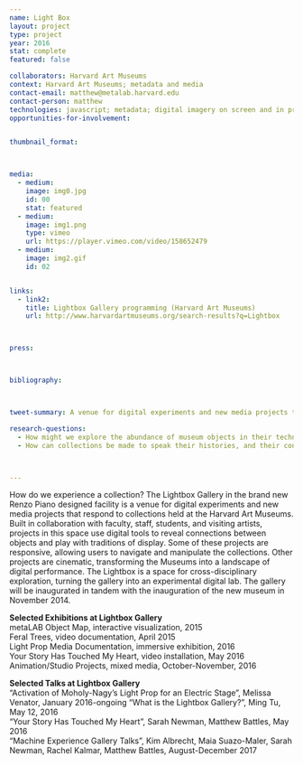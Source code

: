```yaml
---
name: Light Box
layout: project
type: project
year: 2016
stat: complete
featured: false

collaborators: Harvard Art Museums
context: Harvard Art Museums; metadata and media
contact-email: matthew@metalab.harvard.edu
contact-person: matthew
technologies: javascript; metadata; digital imagery on screen and in projection; gallery space
opportunities-for-involvement: 


thumbnail_format:



media:
  - medium:
    image: img0.jpg
    id: 00
    stat: featured
  - medium:
    image: img1.png
    type: vimeo
    url: https://player.vimeo.com/video/158652479
  - medium:
    image: img2.gif
    id: 02


links:
  - link2: 
    title: Lightbox Gallery programming (Harvard Art Museums)
    url: http://www.harvardartmuseums.org/search-results?q=Lightbox



press:



bibliography:



tweet-summary: A venue for digital experiments and new media projects that respond to collections held at the Harvard Art Museums, where digital tools reveal connections between objects and play with traditions of display.

research-questions:
  - How might we explore the abundance of museum objects in their technical, material, and aesthetic dimensions?
  - How can collections be made to speak their histories, and their connection to worlds beyond the museum walls?



---
```



How do we experience a collection? The Lightbox Gallery in the brand new Renzo Piano designed facility is a venue for digital experiments and new media projects that respond to collections held at the Harvard Art Museums. Built in collaboration with faculty, staff, students, and visiting artists, projects in this space use digital tools to reveal connections between objects and play with traditions of display. Some of these projects are responsive, allowing users to navigate and manipulate the collections. Other projects are cinematic, transforming the Museums into a landscape of digital performance. The Lightbox is a space for cross-disciplinary exploration, turning the gallery into an experimental digital lab. The gallery will be inaugurated in tandem with the inauguration of the new museum in November 2014.

**Selected Exhibitions at Lightbox Gallery**<br />
metaLAB Object Map, interactive visualization, 2015<br />
Feral Trees, video documentation, April 2015<br />
Light Prop Media Documentation, immersive exhibition, 2016<br />
Your Story Has Touched My Heart, video installation, May 2016 Animation/Studio Projects, mixed media, October-November, 2016<br />


**Selected Talks at Lightbox Gallery**<br />
“Activation of Moholy-Nagy’s Light Prop for an Electric Stage”, Melissa Venator, January 2016-ongoing
“What is the Lightbox Gallery?”, Ming Tu, May 12, 2016<br />
“Your Story Has Touched My Heart”, Sarah Newman, Matthew Battles, May 2016<br />
“Machine Experience Gallery Talks”, Kim Albrecht, Maia Suazo-Maler, Sarah Newman,
Rachel Kalmar, Matthew Battles, August-December 2017


